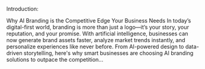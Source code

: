 Introduction:

Why AI Branding is the Competitive Edge Your Business Needs
In today’s digital-first world, branding is more than just a logo—it’s your story, your reputation, and your promise. With artificial intelligence, businesses can now generate brand assets faster, analyze market trends instantly, and personalize experiences like never before. From AI-powered design to data-driven storytelling, here's why smart businesses are choosing AI branding solutions to outpace the competition...

